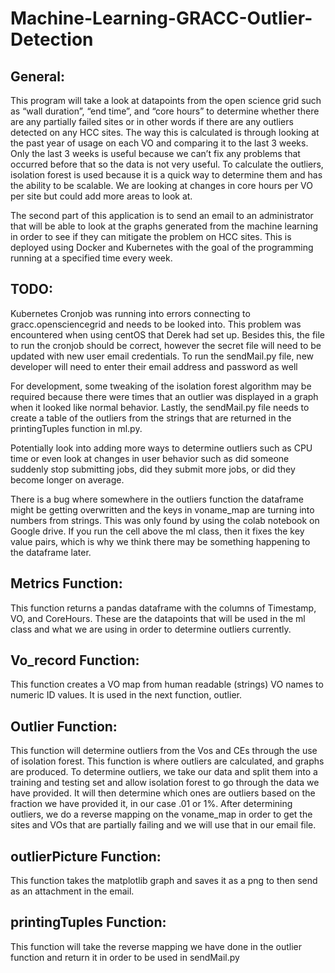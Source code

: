 # Machine-Learning-GRACC-Outlier-Detection
	
## General:

This program will take a look at datapoints from the open science grid such as “wall duration”, “end time”, and “core hours” to determine whether there are any partially failed sites or in other words if there are any outliers detected on any HCC sites. The way this is calculated is through looking at the past year of usage on each VO and comparing it to the last 3 weeks. Only the last 3 weeks is useful because we can’t fix any problems that occurred before that so the data is not very useful. To calculate the outliers, isolation forest is used because it is a quick way to determine them and has the ability to be scalable. We are looking at changes in core hours per VO per site but could add more areas to look at.

The second part of this application is to send an email to an administrator that will be able to look at the graphs generated from the machine learning in order to see if they can mitigate the problem on HCC sites. This is deployed using Docker and Kubernetes with the goal of the programming running at a specified time every week. 

## TODO:

Kubernetes Cronjob was running into errors connecting to gracc.opensciencegrid and needs to be looked into. This problem was encountered when using centOS that Derek had set up. Besides this, the file to run the cronjob should be correct, however the secret file will need to be updated with new user email credentials. To run the sendMail.py file, new developer will need to enter their email address and password as well

For development, some tweaking of the isolation forest algorithm may be required because there were times that an outlier was displayed in a graph when it looked like normal behavior. Lastly, the sendMail.py file needs to create a table of the outliers from the strings that are returned in the printingTuples function in ml.py. 

Potentially look into adding more ways to determine outliers such as CPU time or even look at changes in user behavior such as did someone suddenly stop submitting jobs, did they submit more jobs, or did they become longer on average. 

There is a bug where somewhere in the outliers function the dataframe might be getting overwritten and the keys in voname_map are turning into numbers from strings. This was only found by using the colab notebook on Google drive. If you run the cell above the ml class, then it fixes the key value pairs, which is why we think there may be something happening to the dataframe later.


## Metrics Function:

This function returns a pandas dataframe with the columns of Timestamp, VO, and CoreHours. These are the datapoints that will be used in the ml class and what we are using in order to determine outliers currently.

## Vo_record Function:

This function creates a VO map from human readable (strings) VO names to numeric ID values. It is used in the next function, outlier. 

## Outlier Function:

This function will determine outliers from the Vos and CEs through the use of isolation forest. This function is where outliers are calculated, and graphs are produced. To determine outliers, we take our data and split them into a training and testing set and allow isolation forest to go through the data we have provided. It will then determine which ones are outliers based on the fraction we have provided it, in our case .01 or 1%. After determining outliers, we do a reverse mapping on the voname_map in order to get the sites and VOs that are partially failing and we will use that in our email file.

## outlierPicture Function:
 
 This function takes the matplotlib graph and saves it as a png to then send as an attachment in the email.

## printingTuples Function:

This function will take the reverse mapping we have done in the outlier function and return it in order to be used in sendMail.py

